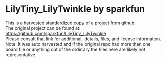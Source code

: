 
# LilyTiny_LilyTwinkle by sparkfun  
This is a harvested standardized copy of a project from github.  
The original project can be found at:  
https://github.com/sparkfun/LilyTiny_LilyTwinkle  
Please consult that link for additional, details, files, and license information.  
Note: It was auto harvested and if the original repo had more than one board file or anything out of the ordinary the files here are likely not representative.  
    